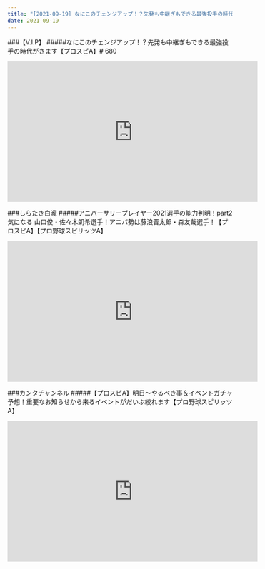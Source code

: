 ```yaml
---
title: "[2021-09-19] なにこのチェンジアップ！？先発も中継ぎもできる最強投手の時代がきます【プロスピA】# 680 他"
date: 2021-09-19
---
```

###【V.I.P】
#####なにこのチェンジアップ！？先発も中継ぎもできる最強投手の時代がきます【プロスピA】# 680
<iframe width="560" height="315" src="https://www.youtube.com/embed/lb0I9G8bDHs" frameborder="0" allow="accelerometer; autoplay; clipboard-write; encrypted-media; gyroscope; picture-in-picture" allowfullscreen></iframe>

###しらたき白瀧
#####アニバーサリープレイヤー2021選手の能力判明！part2 気になる 山口俊・佐々木朗希選手！アニバ勢は藤浪晋太郎・森友哉選手！【プロスピA】【プロ野球スピリッツA】
<iframe width="560" height="315" src="https://www.youtube.com/embed/ntfRgfGa3u4" frameborder="0" allow="accelerometer; autoplay; clipboard-write; encrypted-media; gyroscope; picture-in-picture" allowfullscreen></iframe>

###カンタチャンネル
#####【プロスピA】明日～やるべき事＆イベントガチャ予想！重要なお知らせから来るイベントがだいぶ絞れます【プロ野球スピリッツA】
<iframe width="560" height="315" src="https://www.youtube.com/embed/1qtKiVXINZg" frameborder="0" allow="accelerometer; autoplay; clipboard-write; encrypted-media; gyroscope; picture-in-picture" allowfullscreen></iframe>

